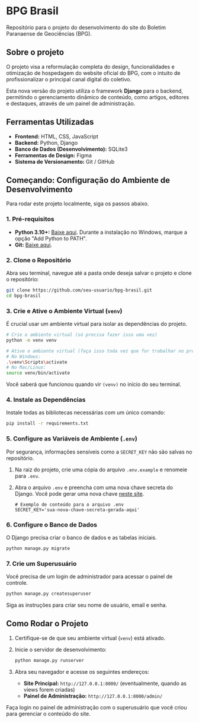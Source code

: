 # BPG Brasil

Repositório para o projeto do desenvolvimento do site do Boletim Paranaense de Geociências (BPG).

## Sobre o projeto

O projeto visa a reformulação completa do design, funcionalidades e otimização de hospedagem do website oficial do BPG, com o intuito de profissionalizar o principal canal digital do coletivo.

Esta nova versão do projeto utiliza o framework **Django** para o backend, permitindo o gerenciamento dinâmico de conteúdo, como artigos, editores e destaques, através de um painel de administração.

## Ferramentas Utilizadas

  * **Frontend:** HTML, CSS, JavaScript
  * **Backend:** Python, Django
  * **Banco de Dados (Desenvolvimento):** SQLite3
  * **Ferramentas de Design:** Figma
  * **Sistema de Versionamento:** Git / GitHub

## Começando: Configuração do Ambiente de Desenvolvimento

Para rodar este projeto localmente, siga os passos abaixo.

### 1\. Pré-requisitos

  * **Python 3.10+:** [Baixe aqui](https://www.python.org/downloads/). Durante a instalação no Windows, marque a opção "Add Python to PATH".
  * **Git:** [Baixe aqui](https://git-scm.com/downloads).

### 2\. Clone o Repositório

Abra seu terminal, navegue até a pasta onde deseja salvar o projeto e clone o repositório:

```bash
git clone https://github.com/seu-usuario/bpg-brasil.git
cd bpg-brasil
```

### 3\. Crie e Ative o Ambiente Virtual (`venv`)

É crucial usar um ambiente virtual para isolar as dependências do projeto.

```bash
# Crie o ambiente virtual (só precisa fazer isso uma vez)
python -m venv venv

# Ative o ambiente virtual (faça isso toda vez que for trabalhar no projeto)
# No Windows:
.\venv\Scripts\activate
# No Mac/Linux:
source venv/bin/activate
```

Você saberá que funcionou quando vir `(venv)` no início do seu terminal.

### 4\. Instale as Dependências

Instale todas as bibliotecas necessárias com um único comando:

```bash
pip install -r requirements.txt
```

### 5\. Configure as Variáveis de Ambiente (`.env`)

Por segurança, informações sensíveis como a `SECRET_KEY` não são salvas no repositório.

1.  Na raiz do projeto, crie uma cópia do arquivo `.env.example` e renomeie para `.env`.

2.  Abra o arquivo `.env` e preencha com uma nova chave secreta do Django. Você pode gerar uma nova chave [neste site](https://djecrety.ir/).

    ```
    # Exemplo de conteúdo para o arquivo .env
    SECRET_KEY='sua-nova-chave-secreta-gerada-aqui'
    ```

### 6\. Configure o Banco de Dados

O Django precisa criar o banco de dados e as tabelas iniciais.

```bash
python manage.py migrate
```

### 7\. Crie um Superusuário

Você precisa de um login de administrador para acessar o painel de controle.

```bash
python manage.py createsuperuser
```

Siga as instruções para criar seu nome de usuário, email e senha.

## Como Rodar o Projeto

1.  Certifique-se de que seu ambiente virtual (`venv`) está ativado.

2.  Inicie o servidor de desenvolvimento:

    ```bash
    python manage.py runserver
    ```

3.  Abra seu navegador e acesse os seguintes endereços:

      * **Site Principal:** `http://127.0.0.1:8000/` (eventualmente, quando as views forem criadas)
      * **Painel de Administração:** `http://127.0.0.1:8000/admin/`

Faça login no painel de administração com o superusuário que você criou para gerenciar o conteúdo do site.
